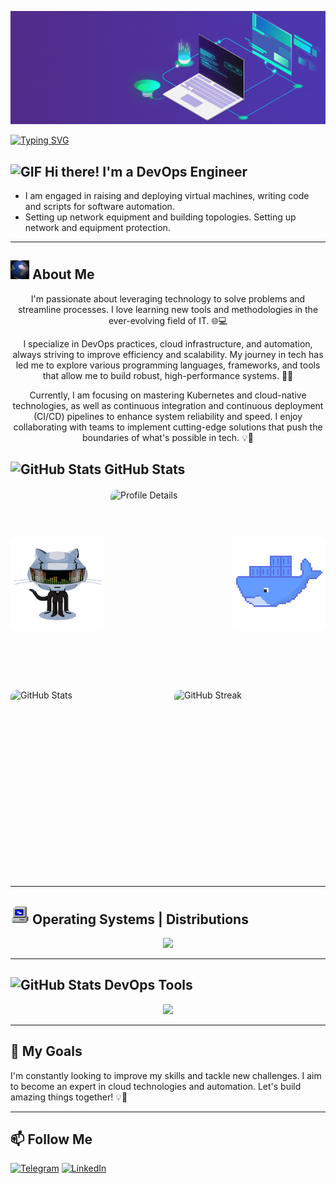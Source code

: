 ![Header](https://github.com/ATwoit/ATwoit/blob/main/assets/header_gif.gif)

<a href="https://git.io/typing-svg"><img src="https://readme-typing-svg.demolab.com?font=Fira+Code&pause=1000&width=435&lines=Art+challenges+technology%2C+;and+technology+inspires+art." alt="Typing SVG" /></a>


## <img src="https://user-images.githubusercontent.com/72663882/171687151-bb31c996-c9d2-49c8-b593-734946893b23.gif" width="30" height="30" alt="GIF"> Hi there! I'm a DevOps Engineer 

- I am engaged in raising and deploying virtual machines, writing code and scripts for software automation.
- Setting up network equipment and building topologies. Setting up network and equipment protection.

---

## <img src="https://github.com/ATwoit/ATwoit/blob/main/assets/TUOk.gif" width="30" height="30" /> About Me

<div style="text-align: center;">
  I'm passionate about leveraging technology to solve problems and streamline processes. I love learning new tools and methodologies in the ever-evolving field of IT. 🌐💻

  I specialize in DevOps practices, cloud infrastructure, and automation, always striving to improve efficiency and scalability. My journey in tech has led me to explore various programming languages, frameworks, and tools that allow me to build robust, high-performance systems. 🚀🔧

  Currently, I am focusing on mastering Kubernetes and cloud-native technologies, as well as continuous integration and continuous deployment (CI/CD) pipelines to enhance system reliability and speed. I enjoy collaborating with teams to implement cutting-edge solutions that push the boundaries of what's possible in tech. 💡🤝
</div>


## <img src="https://camo.githubusercontent.com/792339729babf55dc139ac8189abba7aa4ff21366eecda37b3f0c37200dfa871/68747470733a2f2f6d656469612e67697068792e636f6d2f6d656469612f6959384352426451584f444a5343455249722f67697068792e676966" width="30" height="30" alt="GitHub Stats"> GitHub Stats 


<div style="display: flex; flex-direction: column; align-items: center; gap: 20px; margin-top: 20px;">
    <!-- Контейнер для верхнего изображения с гифками -->
    <div style="display: flex; align-items: center; justify-content: center; gap: 10px; width: 100%; max-width: 800px;">
        <!-- Левая гифка -->
        <img src="https://github.com/ATwoit/ATwoit/raw/main/assets/daftpunktocat-thomas.gif" 
             alt="Left Animation" 
             style="width: 150px; height: 150px; border-radius: 10px; object-fit: cover;"/>
        <!-- Центральная нижняя таблица -->
        <img src="https://github-profile-summary-cards.vercel.app/api/cards/profile-details?username=ATwoit&theme=vue" 
             alt="Profile Details" 
             style="width: 300px; height: 300px; border-radius: 10px; object-fit: cover;"/>
        <!-- Правая гифка -->
        <img src="https://github.com/ATwoit/ATwoit/raw/main/assets/68747470733a2f2f6769742e696e6672612d6c61622e78797a2f75706c6f6164732f2d2f73797374656d2f70726f6a6563742f6176617461722f34362f646f636b65722d6769662d342e6769663f77696474683d3634.gif" 
             alt="Right Animation" 
             style="width: 150px; height: 150px; border-radius: 10px; object-fit: cover;"/>
    </div>
    <!-- Контейнер для нижних изображений -->
    <div style="display: flex; justify-content: center; gap: 20px; width: 100%; max-width: 800px; flex-direction: row;">
        <!-- Левая нижняя таблица -->
        <img src="https://github-readme-stats.vercel.app/api?username=ATwoit&show_icons=true&theme=merko" 
             alt="GitHub Stats" 
             style="width: 300px; height: 300px; border-radius: 10px; object-fit: cover;"/>
        <!-- Правая нижняя таблица -->
        <img src="https://streak-stats.demolab.com/?user=ATwoit&theme=highcontrast" 
             alt="GitHub Streak" 
             style="width: 300px; height: 300px; border-radius: 10px; object-fit: cover;"/>
    </div>
</div>




---

## <img src="https://github.com/ATwoit/ATwoit/blob/main/assets/24S2.gif" width="30" height="30" alt="GIF"> Operating Systems | Distributions

<p align="center">
  <a href="https://skillicons.dev">
    <img src="https://skillicons.dev/icons?i=windows,apple,linux,ubuntu,kali,debian,arch," />
  </a>
</p>

---

## <img src="https://camo.githubusercontent.com/ec5c8741e4ed88b1a5824e32558e15983dbaf6b46ca017418a32e39b4036ba3b/68747470733a2f2f6d65646961322e67697068792e636f6d2f6d656469612f51737347456d706b79454f684243623765312f67697068792e6769663f6369643d656366303565343761306e336769316266716e74716d6f62386739616964316f796a327772336473336d67373030626c267269643d67697068792e676966" width="30" height="30" alt="GitHub Stats"> DevOps Tools

<p align="center">
  <a href="https://skillicons.dev">
    <img src="https://skillicons.dev/icons?i=git,github,docker,grafana,jenkins,less,nginx,obsidian,powershell,py,vscode,bash" />
  </a>
</p>

---

## 🚀 My Goals

I'm constantly looking to improve my skills and tackle new challenges. I aim to become an expert in cloud technologies and automation. Let's build amazing things together! 💡🤝

---

## 📫 Follow Me

[![Telegram](https://img.shields.io/badge/-Telegram-2CA5E0?style=for-the-badge&logo=telegram&logoColor=white)](https://t.me/Cavadov_S)
[![LinkedIn](https://img.shields.io/badge/-LinkedIn-0077B5?style=for-the-badge&logo=linkedin&logoColor=white)](https://www.linkedin.com/in/seyfulla-javadov-36206330a?lipi=urn%3Ali%3Apage%3Ad_flagship3_profile_view_base_contact_details%3BYuI6fODwTi%2BGgcPYIH4uaw%3D%3D)